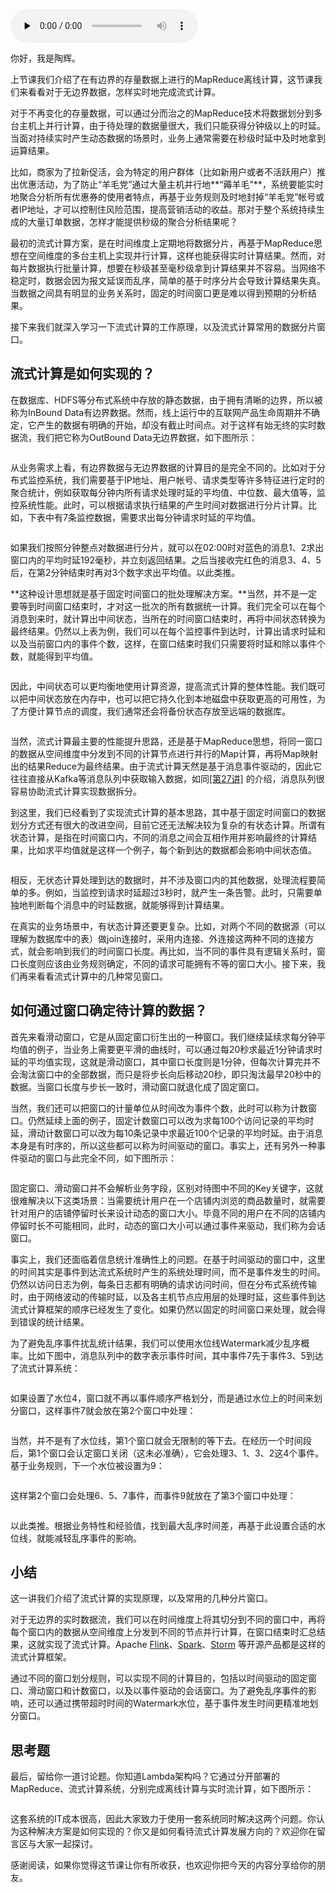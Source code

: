 <audio id="audio" title="29 | 流式计算：如何通过集群实现实时计算？" controls="" preload="none"><source id="mp3" src="https://static001.geekbang.org/resource/audio/5f/88/5f8498f16a0c7f1286c952770e7ea788.mp3"></audio>

你好，我是陶辉。

上节课我们介绍了在有边界的存量数据上进行的MapReduce离线计算，这节课我们来看看对于无边界数据，怎样实时地完成流式计算。

对于不再变化的存量数据，可以通过分而治之的MapReduce技术将数据划分到多台主机上并行计算，由于待处理的数据量很大，我们只能获得分钟级以上的时延。当面对持续实时产生动态数据的场景时，业务上通常需要在秒级时延中及时地拿到运算结果。

比如，商家为了拉新促活，会为特定的用户群体（比如新用户或者不活跃用户）推出优惠活动，为了防止“羊毛党”通过大量主机并行地**“薅羊毛”**，系统要能实时地聚合分析所有优惠券的使用者特点，再基于业务规则及时地封掉“羊毛党”帐号或者IP地址，才可以控制住风险范围，提高营销活动的收益。那对于整个系统持续生成的大量订单数据，怎样才能提供秒级的聚合分析结果呢？

最初的流式计算方案，是在时间维度上定期地将数据分片，再基于MapReduce思想在空间维度的多台主机上实现并行计算，这样也能获得实时计算结果。然而，对每片数据执行批量计算，想要在秒级甚至毫秒级拿到计算结果并不容易。当网络不稳定时，数据会因为报文延误而乱序，简单的基于时序分片会导致计算结果失真。当数据之间具有明显的业务关系时，固定的时间窗口更是难以得到预期的分析结果。

接下来我们就深入学习一下流式计算的工作原理，以及流式计算常用的数据分片窗口。

## 流式计算是如何实现的？

在数据库、HDFS等分布式系统中存放的静态数据，由于拥有清晰的边界，所以被称为InBound Data有边界数据。然而，线上运行中的互联网产品生命周期并不确定，它产生的数据有明确的开始，却没有截止时间点。对于这样有始无终的实时数据流，我们把它称为OutBound Data无边界数据，如下图所示：

<img src="https://static001.geekbang.org/resource/image/bf/a0/bfe991c2d38eb5c2f3f2d271d7fbd7a0.jpg" alt="">

从业务需求上看，有边界数据与无边界数据的计算目的是完全不同的。比如对于分布式监控系统，我们需要基于IP地址、用户帐号、请求类型等许多特征进行定时的聚合统计，例如获取每分钟内所有请求处理时延的平均值、中位数、最大值等，监控系统性能。此时，可以根据请求执行结果的产生时间对数据进行分片计算。比如，下表中有7条监控数据，需要求出每分钟请求时延的平均值。

<img src="https://static001.geekbang.org/resource/image/f1/36/f124f93afffdb388660d4236418ff236.jpg" alt="">

如果我们按照分钟整点对数据进行分片，就可以在02:00时对蓝色的消息1、2求出窗口内的平均时延192毫秒，并立刻返回结果。之后当接收完红色的消息3、4、5后，在第2分钟结束时再对3个数字求出平均值。以此类推。

**这种设计思想就是基于固定时间窗口的批处理解决方案。**当然，并不是一定要等到时间窗口结束时，才对这一批次的所有数据统一计算。我们完全可以在每个消息到来时，就计算出中间状态，当所在的时间窗口结束时，再将中间状态转换为最终结果。仍然以上表为例，我们可以在每个监控事件到达时，计算出请求时延和以及当前窗口内的事件个数，这样，在窗口结束时我们只需要将时延和除以事件个数，就能得到平均值。

<img src="https://static001.geekbang.org/resource/image/7b/y5/7b5015d8221b32150c4bd1bfcd17byy5.jpg" alt="">

因此，中间状态可以更均衡地使用计算资源，提高流式计算的整体性能。我们既可以把中间状态放在内存中，也可以把它持久化到本地磁盘中获取更高的可用性，为了方便计算节点的调度，我们通常还会将备份状态存放至远端的数据库。

[<img src="https://static001.geekbang.org/resource/image/e6/56/e6518cbc0f727a9f5fde40cdccbd2f56.png" alt="" title="图片来源：https://flink.apache.org/">](https://flink.apache.org/)

当然，流式计算最主要的性能提升思路，还是基于MapReduce思想，将同一窗口的数据从空间维度中分发到不同的计算节点进行并行的Map计算，再将Map映射出的结果Reduce为最终结果。由于流式计算天然是基于消息事件驱动的，因此它往往直接从Kafka等消息队列中获取输入数据，如同[[第27讲]](https://time.geekbang.org/column/article/261094) 的介绍，消息队列很容易协助流式计算实现数据拆分。

到这里，我们已经看到了实现流式计算的基本思路，其中基于固定时间窗口的数据划分方式还有很大的改进空间，目前它还无法解决较为复杂的有状态计算。所谓有状态计算，是指在时间窗口内，不同的消息之间会互相作用并影响最终的计算结果，比如求平均值就是这样一个例子，每个新到达的数据都会影响中间状态值。

<img src="https://static001.geekbang.org/resource/image/ce/da/ce5ef3b3fe17b5032b906a1f1658a6da.jpg" alt="">

相反，无状态计算处理到达的数据时，并不涉及窗口内的其他数据，处理流程要简单的多。例如，当监控到请求时延超过3秒时，就产生一条告警。此时，只需要单独地判断每个消息中的时延数据，就能够得到计算结果。

在真实的业务场景中，有状态计算还要更复杂。比如，对两个不同的数据源（可以理解为数据库中的表）做join连接时，采用内连接、外连接这两种不同的连接方式，就会影响到我们的时间窗口长度。再比如，当不同的事件具有逻辑关系时，窗口长度则应该由业务规则确定，不同的请求可能拥有不等的窗口大小。接下来，我们再来看看流式计算中的几种常见窗口。

## 如何通过窗口确定待计算的数据？

首先来看滑动窗口，它是从固定窗口衍生出的一种窗口。我们继续延续求每分钟平均值的例子，当业务上需要更平滑的曲线时，可以通过每20秒求最近1分钟请求时延的平均值实现，这就是滑动窗口，其中窗口长度则是1分钟，但每次计算完并不会淘汰窗口中的全部数据，而只是将步长向后移动20秒，即只淘汰最早20秒中的数据。当窗口长度与步长一致时，滑动窗口就退化成了固定窗口。

当然，我们还可以把窗口的计量单位从时间改为事件个数，此时可以称为计数窗口。仍然延续上面的例子，固定计数窗口可以改为求每100个访问记录的平均时延，滑动计数窗口可以改为每10条记录中求最近100个记录的平均时延。由于消息本身是有时序的，所以这些都可以称为时间驱动的窗口。事实上，还有另外一种事件驱动的窗口与此完全不同，如下图所示：

<img src="https://static001.geekbang.org/resource/image/75/57/75dd62dd3a90c027a4e8ae95389dea57.jpg" alt="">

固定窗口、滑动窗口并不会解析业务字段，区别对待图中不同的Key关键字，这就很难解决以下这类场景：当需要统计用户在一个店铺内浏览的商品数量时，就需要针对用户的店铺停留时长来设计动态的窗口大小。毕竟不同的用户在不同的店铺内停留时长不可能相同，此时，动态的窗口大小可以通过事件来驱动，我们称为会话窗口。

事实上，我们还面临着信息统计准确性上的问题。在基于时间驱动的窗口中，这里的时间其实是事件到达流式系统时产生的系统处理时间，而不是事件发生的时间。仍然以访问日志为例，每条日志都有明确的请求访问时间，但在分布式系统传输时，由于网络波动的传输时延，以及各主机节点应用层的处理时延，这些事件到达流式计算框架的顺序已经发生了变化。如果仍然以固定的时间窗口来处理，就会得到错误的统计结果。

为了避免乱序事件扰乱统计结果，我们可以使用水位线Watermark减少乱序概率。比如下图中，消息队列中的数字表示事件时间，其中事件7先于事件3、5到达了流式计算系统：

<img src="https://static001.geekbang.org/resource/image/dd/56/dda5bbfa757d04d41b26d5a97b4bca56.jpg" alt="">

如果设置了水位4，窗口就不再以事件顺序严格划分，而是通过水位上的时间来划分窗口，这样事件7就会放在第2个窗口中处理：

<img src="https://static001.geekbang.org/resource/image/bd/ce/bdcc6f9a03f5572882c0f59e5e8db2ce.jpg" alt="">

当然，并不是有了水位线，第1个窗口就会无限制的等下去。在经历一个时间段后，第1个窗口会认定窗口关闭（这未必准确），它会处理3、1、3、2这4个事件。基于业务规则，下一个水位被设置为9：

<img src="https://static001.geekbang.org/resource/image/7f/46/7fc2a8daa079d547a75bb257f08cd346.jpg" alt="">

这样第2个窗口会处理6、5、7事件，而事件9就放在了第3个窗口中处理：

<img src="https://static001.geekbang.org/resource/image/c0/0b/c032e4d98cfc51f29aeb4da6f4ec370b.jpg" alt="">

以此类推。根据业务特性和经验值，找到最大乱序时间差，再基于此设置合适的水位线，就能减轻乱序事件的影响。

## 小结

这一讲我们介绍了流式计算的实现原理，以及常用的几种分片窗口。

对于无边界的实时数据流，我们可以在时间维度上将其切分到不同的窗口中，再将每个窗口内的数据从空间维度上分发到不同的节点并行计算，在窗口结束时汇总结果，这就实现了流式计算。Apache [Flink](https://zh.wikipedia.org/wiki/Apache_Flink)、[Spark](https://en.wikipedia.org/wiki/Apache_Spark)、[Storm](https://en.wikipedia.org/wiki/Apache_Storm) 等开源产品都是这样的流式计算框架。

通过不同的窗口划分规则，可以实现不同的计算目的，包括以时间驱动的固定窗口、滑动窗口和计数窗口，以及以事件驱动的会话窗口。为了避免乱序事件的影响，还可以通过携带超时时间的Watermark水位，基于事件发生时间更精准地划分窗口。

## 思考题

最后，留给你一道讨论题。你知道Lambda架构吗？它通过分开部署的MapReduce、流式计算系统，分别完成离线计算与实时流计算，如下图所示：

[<img src="https://static001.geekbang.org/resource/image/bc/0f/bc3760eaf9e5789c2459fdb4e03ea00f.png" alt="" title="图片来源：https://www.oreilly.com/radar/questioning-the-lambda-architecture/">](https://www.oreilly.com/radar/questioning-the-lambda-architecture/)

这套系统的IT成本很高，因此大家致力于使用一套系统同时解决这两个问题。你认为这种解决方案是如何实现的？你又是如何看待流式计算发展方向的？欢迎你在留言区与大家一起探讨。

感谢阅读，如果你觉得这节课让你有所收获，也欢迎你把今天的内容分享给你的朋友。
